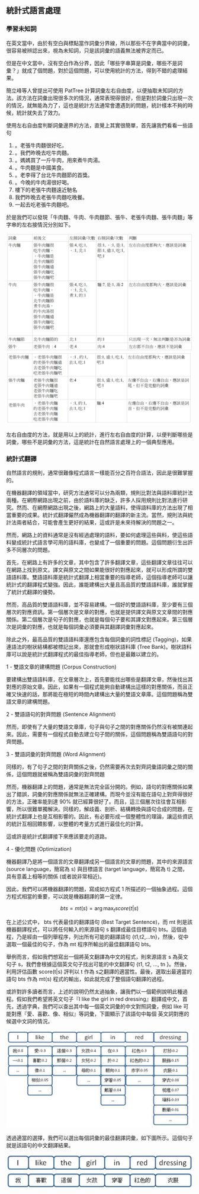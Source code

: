 ## 統計式語言處理

### 學習未知詞

在英文當中，由於有空白與標點當作詞彙分界線，所以那些不在字典當中的詞彙，很容易被辨認出來，視為未知詞，只是該詞彙的語義無法被界定而已。

但是在中文當中，沒有空白作為分界，因此「哪些字串算是詞彙，哪些不是詞彙？」就成了個問題，對於這個問題，可以使用統計的方法，得到不錯的處理結果。

簡立峰等人曾提出可使用 PatTree 計算詞彙左右自由度，以便抽取未知詞的方法。該方法在詞彙出現很多次的情況，通常表現得很好，但是對於詞彙只出現一次的情況，就無能為力了，這也是統計方法通常會遭遇到的問題，統計樣本不夠的時候，統計就失去了效力。

使用左右自由度判斷詞彙邊界的方法，直覺上其實很簡單，首先讓我們看看一些語句

1. 。老張牛肉麵很好吃，
2. 。我們昨晚去吃牛肉麵。
3. 。媽媽買了一斤牛肉，用來煮牛肉湯。
4. 。牛肉麵是中國美食。 
5. 。老李得了台北牛肉麵節的首獎。
6. 。今晚的牛肉湯很好喝。
7. 樓下的老張牛肉麵遠近馳名
8. 我們昨晚去老張牛肉麵吃晚餐。
9. 一起去吃老張牛肉麵吧。


於是我們可以發現「牛肉麵、牛肉、牛肉麵節、張牛、老張牛肉麵、張牛肉麵」等字串的左右接情況分別如下。

![](./img/LRFree1.png)
![](./img/LRFree2.png)

左右自由度的方法，就是用以上的統計，進行左右自由度的計算，以便判斷哪些是詞彙，哪些不是詞彙的方法，這是統計在自然語言處理上的一個典型應用。


### 統計式翻譯

自然語言的規則，通常很難像程式語言一樣能百分之百符合語法，因此是很難掌握的。

在機器翻譯的領域當中，研究方法通常可以分為兩類，規則比對法與語料庫統計法兩種。在網際網路出現之前，由於語料庫的缺乏，許多人採用規則比對法進行研究。然而、在網際網路出現之後，網路上的大量語料，使得語料庫的方法出現了相當重要的成果。統計式翻譯儼然成為機器翻譯的翻譯的新主流。當然，規則法與統計法兩者結合，可能會產生更好的結果，這或許是未來待解決的問題之一。

然而，網路上的資料通常是沒有經過處理的語料，要如何處理這些與料，使這些語料變成統計式語言學可用的語料庫，也變成了一個重要的問題。這個問題衍生出許多不同層次的問題。

首先，在網路上有許多的文章，其中包含了許多翻譯文章，這些翻譯文章往往可以在網路上找到原文。譯文與原文之間如果能很好的對應起來，就可以形成所謂的雙語語料庫。雙語語料庫是統計式翻譯上相當重要的指導老師，這個指導老師可以讓統計式的翻譯程式變強。因此，誰能建構出大量且高品質的雙語語料庫，誰就掌握了統計式翻譯的優勢。

然而，高品質的雙語語料庫，並不容易建構。一個好的雙語語料庫，至少要有三個層次的對應資訊。第一個層次是文章的對應，也就是提供譯文與原文文章間的對應關係。第二個層次是句子的對應，也就是每個句子要和其譯文對應起來。第三個層次是詞彙的對應，也就是每個詞彙必須要與其翻譯詞彙對應起來。

除此之外，最高品質的雙語語料庫還應包含每個詞彙的詞性標記 (Tagging)，如果連語法的樹狀結構都被標記出來，那就會形成樹狀語料庫 (Tree Bank)。樹狀語料庫可以說是統計式翻譯程式的最佳指導老師，但也是最難以建立的。

1 - 雙語文章的建構問題 (Corpus Construction)

要建構出雙語語料庫，在文章層次上，首先要能找出哪些是翻譯文章，然後找出其對應的原始文章。因此，如果有一個程式能夠自動建構出這樣的對應關係，而且正確又快速的話，那將能在極短的時間內建構出大量的雙語文章庫。這個問題稱為雙語文章的建構問題。

2 - 雙語語句的對齊問題 (Sentence Alignment)

然而，即使有了大量的雙語文章庫，句子與句子之間的對應關係仍然沒有被關連起來。因此，需要有一個程式自動去建立句子間的關係，這個問題稱為雙語語句的對齊問題。

3 - 雙語詞彙的對齊問題 (Word Alignment)

同樣的，有了句子之間的對齊關係之後，仍然需要再次去對齊詞彙語詞彙之間的關係，這個問題就被稱為雙語詞彙的對齊問題

然而，機器翻譯上的問題，通常是無法完全區分開的。例如，語句的對應關係如果出了錯誤，詞彙的對應關係就無法正確建構。而現今並沒有能在語句上對齊得很好的方法，正確率能到達 90% 就已經算很好了。而且，這三個層次往往會互相影響，所以很難單獨解決。同樣的，解歧義、剖析、結構轉換與語句合成的問題，在統計式翻譯上也是互相影響的。因此，有必要形成一個整體性的理論，讓這些資訊的統計互相回饋影響，以整體的考量方式進行最佳化的計算。

這或許是統計式翻譯接下來應該要走的道路。

4 - 優化問題 (Optimization)

機器翻譯乃是將一個語言的文章翻譯成另一個語言的文章的問題，其中的來源語言 (source language，簡寫為 s) 與目標語言 (target language，簡寫為 t) 之間，具有意義上相等的關係 (或者說非常相近)。

因此，我們可以將機器翻譯的問題，寫成如方程式 1 所描述的一個抽象過程。這個方程式相當的重要，可以說是機器翻譯的第一定律。

```math
bts = mt(s) =  \arg \max_t {score(t|s)}
```

在上述公式中， bts 代表最佳的翻譯語句 (Best Target Sentence)，而 mt 則是該機器翻譯程式，可以將任何輸入的來源語句 s 翻譯成最佳目標語句 bts。這個過程，乃是經由一個列舉程序，列出所有可能的翻譯語句 {t1,t2,…tn}，然後，從中選取一個最佳的句子，作為 mt 程序所輸出的最佳翻譯語句 bts。

舉例而言，假如我們想寫出一個將英文翻譯為中文的程式，則來源語言 s 為英文句子 s，我們會根據這個英文句子找出可能的中文翻譯句 {t1, t2, …, tn }。然後，利用評估函數 score(t|s) 評判以 t 作為 s之翻譯的適當性。最後，選取出最適當的語句 bts 作為 mt(s) 程式的輸出，如此就完成了整個語句翻譯的過程。

或許對許多讀者而言，上述的說明仍然太過抽象，讓我們以一個範例說明此種過程。假如我們希望將英文句子『I like the girl in red dressing』翻譯成中文，首先，透過字典，我們可以查出其中每一個英文詞彙的中文對照詞彙，例如 like 可能對應『愛、喜歡、像、相似』等詞彙，下圖顯示了該語句中每個
英文詞對應的候選中文詞的情況。

![](./img/StatisticMT.png)

透過適當的選擇，我們可以選出每個詞彙的最佳翻譯詞彙，如下圖所示。這個句子就是該語句的中文翻譯結果。

![圖 : 選出的最佳翻譯詞彙](./img/StatisticMT2.png)




